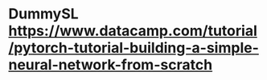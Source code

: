 # DummySL https://www.datacamp.com/tutorial/pytorch-tutorial-building-a-simple-neural-network-from-scratch
